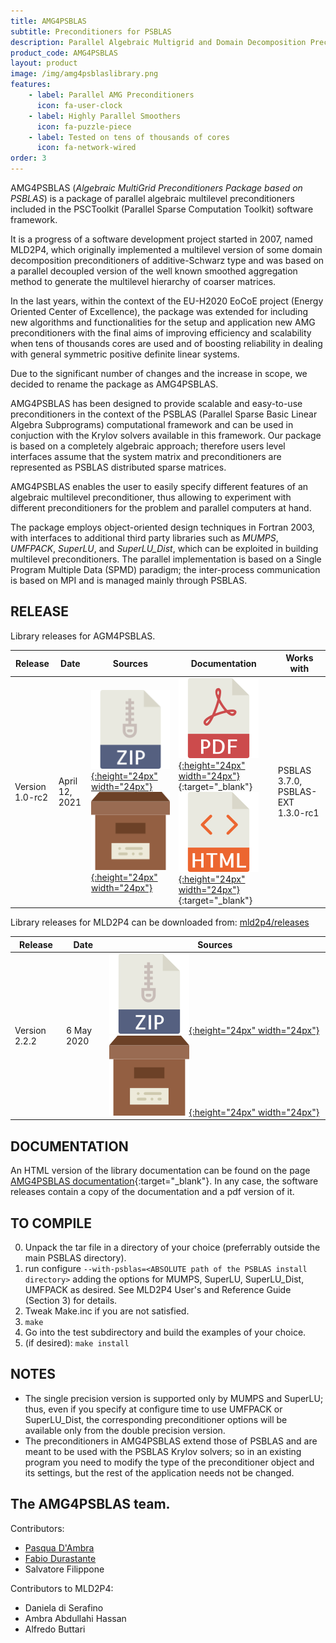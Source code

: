 ```yaml
---
title: AMG4PSBLAS
subtitle: Preconditioners for PSBLAS
description: Parallel Algebraic Multigrid and Domain Decomposition Preconditioners
product_code: AMG4PSBLAS
layout: product
image: /img/amg4psblaslibrary.png
features:
    - label: Parallel AMG Preconditioners
      icon: fa-user-clock
    - label: Highly Parallel Smoothers
      icon: fa-puzzle-piece
    - label: Tested on tens of thousands of cores
      icon: fa-network-wired
order: 3
---
```


AMG4PSBLAS (*Algebraic MultiGrid Preconditioners Package based on PSBLAS*) is a
package of parallel algebraic multilevel preconditioners included in the PSCToolkit
(Parallel Sparse Computation Toolkit) software framework.

It is a progress of a software development project started in 2007, named MLD2P4,
which originally implemented a multilevel version of some domain decomposition
preconditioners of additive-Schwarz type and was based on a parallel decoupled
version of the well known smoothed aggregation method to generate the multilevel
hierarchy of coarser matrices.

In the last years, within the context of the EU-H2020 EoCoE project (Energy
Oriented Center of Excellence), the package was extended for including new
algorithms and functionalities for the  setup and application new AMG
preconditioners with the final aims of improving efficiency and scalability when
tens of thousands cores are used and of boosting reliability in dealing with
general symmetric positive definite linear systems.

Due to the significant number of changes and the increase in scope, we decided
to rename the package as AMG4PSBLAS.

AMG4PSBLAS has been designed to provide scalable and easy-to-use preconditioners
in the context of the PSBLAS (Parallel Sparse Basic Linear Algebra Subprograms)
computational framework and can be used in conjuction with the Krylov solvers
available in this framework.
Our package is based on a completely algebraic approach; therefore users level
interfaces assume that the system matrix and preconditioners are represented
as PSBLAS distributed sparse matrices.

AMG4PSBLAS enables the user to easily specify different
features of an algebraic multilevel preconditioner, thus allowing to experiment
with different preconditioners for the problem and parallel computers at hand.

The package employs object-oriented design techniques in
Fortran 2003, with interfaces to additional third party libraries
such as *MUMPS*, *UMFPACK*, *SuperLU*, and *SuperLU_Dist*, which
can be exploited in building multilevel preconditioners. The parallel
implementation is based on a Single Program Multiple Data (SPMD)
paradigm; the inter-process communication is based on MPI and
is managed mainly through PSBLAS.

RELEASE
-------
Library releases for AGM4PSBLAS.

|Release | Date | Sources                        | Documentation             | Works with |
|--------|------|--------------------------------|---------------------------| -----------|
| Version 1.0-rc2 | April 12, 2021 | [![ZIP](/img/zipicon.png){:height="24px" width="24px"}](https://github.com/sfilippone/amg4psblas/archive/refs/tags/v1.0-rc2.zip)  [![Archive](/img/archiveicon.png){:height="24px" width="24px"}](https://github.com/sfilippone/amg4psblas/archive/refs/tags/v1.0-rc2.tar.gz)  | [![PDF](/img/pdficon.png){:height="24px" width="24px"}](https://psctoolkit.github.io/amg4psblasguide/amg4psblas_1.0-guide.pdf){:target="_blank"} [![HTML](/img/htmlicon.png){:height="24px" width="24px"}](https://psctoolkit.github.io/amg4psblasguide/index.html){:target="_blank"}  | PSBLAS 3.7.0, PSBLAS-EXT 1.3.0-rc1 |

Library releases for MLD2P4 can be downloaded from: [mld2p4/releases](https://github.com/sfilippone/mld2p4-2/releases)

|Release | Date       | Sources                               |
|--------|------------|---------------------------------------|
| Version 2.2.2  | 6 May 2020 | [![ZIP](/img/zipicon.png){:height="24px" width="24px"}](https://github.com/sfilippone/mld2p4-2/archive/refs/tags/v2.2.2.zip)  [![Archive](/img/archiveicon.png){:height="24px" width="24px"}](https://github.com/sfilippone/mld2p4-2/archive/refs/tags/v2.2.2.tar.gz) |


DOCUMENTATION
-------------

An HTML version of the library documentation can be found on the page [AMG4PSBLAS documentation](https://psctoolkit.github.io/amg4psblasguide/index.html){:target="_blank"}. In any case, the software releases contain a copy of the documentation and a pdf version of it.

TO COMPILE
----------
0. Unpack the tar file in a directory of your choice (preferrably
   outside the main PSBLAS directory).
1. run configure `--with-psblas=<ABSOLUTE path of the PSBLAS install directory>`
   adding the options for MUMPS, SuperLU, SuperLU_Dist, UMFPACK as desired.
   See MLD2P4 User's and Reference Guide (Section 3) for details.
2. Tweak Make.inc if you are not satisfied.
3. `make`
4. Go into the test subdirectory and build the examples of your choice.
5. (if desired): `make install`


NOTES
-----
- The single precision version is supported only by MUMPS and SuperLU;
  thus, even if you specify at configure time to use UMFPACK or SuperLU_Dist,
  the corresponding preconditioner options will be available only from
  the double precision version.
- The preconditioners in AMG4PSBLAS extend those of PSBLAS and are meant
  to be used with the PSBLAS Krylov solvers; so in an existing program
  you need to modify the type of the preconditioner object and its
  settings, but the rest of the application needs not be changed.

The AMG4PSBLAS team.
----------------
Contributors:
- [Pasqua D'Ambra](https://www.iac.cnr.it/~dambra/)
- [Fabio Durastante](https://fdurastante.github.io)
- Salvatore Filippone

Contributors to MLD2P4:
- Daniela di Serafino
- Ambra Abdullahi Hassan
- Alfredo Buttari
